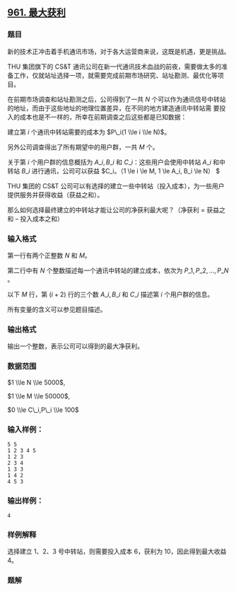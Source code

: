 ## [961\. 最大获利](https://www.acwing.com/problem/content/963/)

### 题目

新的技术正冲击着手机通讯市场，对于各大运营商来说，这既是机遇，更是挑战。

THU 集团旗下的 CS&T 通讯公司在新一代通讯技术血战的前夜，需要做太多的准备工作，仅就站址选择一项，就需要完成前期市场研究、站址勘测、最优化等项目。

在前期市场调查和站址勘测之后，公司得到了一共 $N$ 个可以作为通讯信号中转站的地址，而由于这些地址的地理位置差异，在不同的地方建造通讯中转站需 要投入的成本也是不一样的，所幸在前期调查之后这些都是已知数据：

建立第 $i$ 个通讯中转站需要的成本为 $P\_i(1 \\le i \\le N)$。

另外公司调查得出了所有期望中的用户群，一共 $M$ 个。

关于第 $i$ 个用户群的信息概括为 $A\_i, B\_i$ 和 $C\_i$：这些用户会使用中转站 $A\_i$ 和中转站 $B\_i$ 进行通讯，公司可以获益 $C\_i。（1 \\le i \\le M, 1 \\le A\_i, B\_i \\le N） $

THU 集团的 CS&T 公司可以有选择的建立一些中转站（投入成本），为一些用户提供服务并获得收益（获益之和）。

那么如何选择最终建立的中转站才能让公司的净获利最大呢？（净获利 = 获益之和 – 投入成本之和）

### 输入格式

第一行有两个正整数 $N$ 和 $M$。

第二行中有 $N$ 个整数描述每一个通讯中转站的建立成本，依次为 $P\_1, P\_2, …, P\_N$ 。

以下 $M$ 行，第 $(i + 2)$ 行的三个数 $A\_i, B\_i$ 和 $C\_i$ 描述第 $i$ 个用户群的信息。

所有变量的含义可以参见题目描述。

### 输出格式

输出一个整数，表示公司可以得到的最大净获利。

### 数据范围

$1 \\le N \\le 5000$,

$1 \\le M \\le 50000$,

$0 \\le C\_i,P\_i \\le 100$

### 输入样例：

```
5 5
1 2 3 4 5
1 2 3
2 3 4
1 3 3
1 4 2
4 5 3
```

### 输出样例：

```
4
```

### 样例解释

选择建立 $1、2、3$ 号中转站，则需要投入成本 $6$，获利为 $10$，因此得到最大收益 $4$。

### 题解

